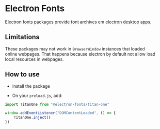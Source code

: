# Electron Fonts

Electron fonts packages provide font archives em electron desktop apps.

## Limitations

These packages may not work in `BrowserWindow` instances that loaded online webpages. That happens because electron by default not allow load local resources in webpages.

## How to use

* Install the package

* On your `preload.js`, add:

```ts
import TitanOne from "@electron-fonts/titan-one"

window.addEventListener("DOMContentLoaded", () => {
    TitanOne.inject()
})
```